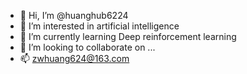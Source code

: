 - 👋 Hi, I’m @huanghub6224
- 👀 I’m interested in artificial intelligence
- 🌱 I’m currently learning Deep reinforcement learning
- 💞️ I’m looking to collaborate on ...
- 📫 zwhuang624@163.com

<!---
huanghub6224/huanghub6224 is a ✨ special ✨ repository because its `README.md` (this file) appears on your GitHub profile.
You can click the Preview link to take a look at your changes.
--->
